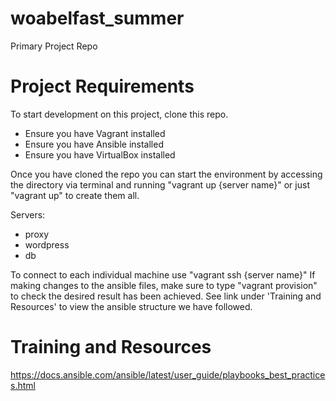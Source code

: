 # woabelfast_summer
Primary Project Repo

# Project Requirements

To start development on this project, clone this repo.
- Ensure you have Vagrant installed
- Ensure you have Ansible installed
- Ensure you have VirtualBox installed

Once you have cloned the repo you can start the environment by accessing the directory via terminal and running "vagrant up {server name}" or just "vagrant up" to create them all.

Servers:

- proxy
- wordpress
- db

To connect to each individual machine use "vagrant ssh {server name}"
If making changes to the ansible files, make sure to type "vagrant provision" to check the desired result has been achieved.
See link under 'Training and Resources' to view the ansible structure we have followed.

# Training and Resources 
https://docs.ansible.com/ansible/latest/user_guide/playbooks_best_practices.html


